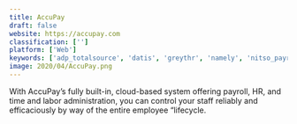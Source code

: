 ```yaml
---
title: AccuPay
draft: false 
website: https://accupay.com
classification: ['']
platform: ['Web']
keywords: ['adp_totalsource', 'datis', 'greythr', 'namely', 'nitso_payroll_software', 'sage_payroll', 'wave_payroll', 'wise_consulting', 'enetpayroll', 'nqativ_activity_payroll']
image: 2020/04/AccuPay.png
---
```

With AccuPay’s fully built-in, cloud-based system offering payroll, HR, and time and labor administration, you can control your staff reliably and efficaciously by way of the entire employee “lifecycle.